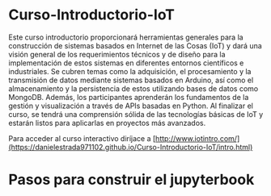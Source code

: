 # Curso-Introductorio-IoT
Este curso introductorio proporcionará herramientas generales para la construcción de sistemas basados en Internet de las Cosas (IoT) y dará una visión general de los requerimientos técnicos y de diseño para la implementación de estos sistemas en diferentes entornos científicos e industriales.  Se cubren temas como la adquisición,  el procesamiento y la transmisión de datos mediante sistemas basados en Arduino, así como el almacenamiento y la persistencia de estos utilizando bases de datos como MongoDB. Además, los participantes aprenderán los fundamentos de la gestión y visualización a través de APIs basadas en Python.  Al finalizar el curso, se tendrá una comprensión sólida de las tecnologías básicas de IoT y estarán listos para aplicarlas en proyectos más avanzados.

Para acceder al curso interactivo diríjace a [http://www.iotintro.com/](https://danielestrada971102.github.io/Curso-Introductorio-IoT/intro.html)

# Pasos para construir el jupyterbook


